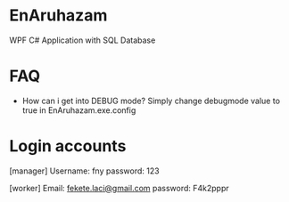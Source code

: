# EnAruhazam
 WPF C# Application with SQL Database

# FAQ
- How can i get into DEBUG mode?
Simply change debugmode value to true in EnAruhazam.exe.config


# Login accounts
[manager]
Username: fny
password: 123

[worker]
Email: fekete.laci@gmail.com
password: F4k2pppr
